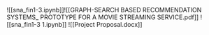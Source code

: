 ![[sna_fin1-3.ipynb]]![[GRAPH-SEARCH BASED RECOMMENDATION SYSTEMS_ PROTOTYPE FOR A MOVIE STREAMING SERVICE.pdf]]
![[sna_fin1-3 1.ipynb]]
![[Project Proposal.docx]]
